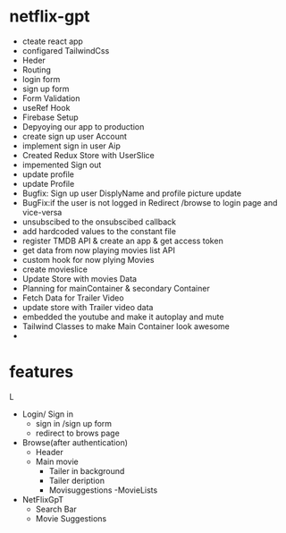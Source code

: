 # netflix-gpt
- cteate react app
- configared TailwindCss
- Heder 
- Routing
- login form
- sign up form
- Form Validation
- useRef Hook
 - Firebase Setup
 - Depyoying our app to production 
 - create sign up user Account
 - implement sign in user Aip
 - Created Redux Store with UserSlice
 - impemented Sign out
 - update profile
 - update Profile
 - Bugfix: Sign up user DisplyName and profile picture update
 - BugFix:if the user is not logged in Redirect  /browse to login page and vice-versa
 - unsubscibed to the onsubscibed callback
 - add hardcoded values to the constant file
 - register TMDB API & create an app & get access token
 - get data from now playing movies list API
 - custom hook for now plying Movies
 - create movieslice
 - Update Store with movies Data
 - Planning for mainContainer & secondary Container
 - Fetch  Data for Trailer Video 
 - update store with Trailer video data
 - embedded the youtube and make it autoplay and mute
 - Tailwind Classes to make Main Container look awesome
 - 
  




# features
L
- Login/ Sign in
   - sign in /sign up form
   - redirect to brows page
- Browse(after authentication)
  - Header
  - Main movie
      - Tailer in background
      - Tailer deription
      - Movisuggestions
         -MovieLists
- NetFlixGpT
     - Search Bar
     - Movie Suggestions
     
     

